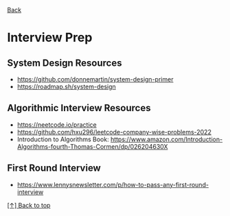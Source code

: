 [Back](https://github.com/coolinmc6/front-end-dev#front-end-development)
<a name="top"></a>

# Interview Prep

## System Design Resources
- https://github.com/donnemartin/system-design-primer
- https://roadmap.sh/system-design

## Algorithmic Interview Resources
- https://neetcode.io/practice
- https://github.com/hxu296/leetcode-company-wise-problems-2022
- Introduction to Algorithms Book: https://www.amazon.com/Introduction-Algorithms-fourth-Thomas-Cormen/dp/026204630X

## First Round Interview
- https://www.lennysnewsletter.com/p/how-to-pass-any-first-round-interview


[[↑] Back to top](#top)
